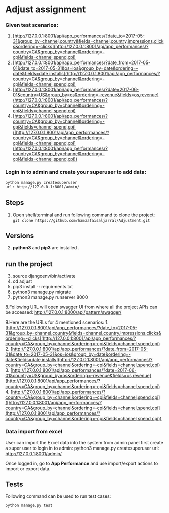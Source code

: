 # Adjust assignment

### Given test scenarios:
   1. [http://127.0.0.1:8001/api/app_performances/?date_to=2017-05-31&group_by=channel,country&fields=channel,country,impressions,clicks&ordering=-clicks](http://127.0.0.1:8001/api/app_performances/?country=CA&group_by=channel&ordering=-cpi&fields=channel,spend,cpi)
   2. [http://127.0.0.1:8001/api/app_performances/?date_from=2017-05-01&date_to=2017-05-31&os=ios&group_by=date&ordering=-date&fields=date,installs](http://127.0.0.1:8001/api/app_performances/?country=CA&group_by=channel&ordering=-cpi&fields=channel,spend,cpi)
   3. [http://127.0.0.1:8001/api/app_performances/?date=2017-06-01&country=US&group_by=os&ordering=-revenue&fields=os,revenue](http://127.0.0.1:8001/api/app_performances/?country=CA&group_by=channel&ordering=-cpi&fields=channel,spend,cpi)
   4. [http://127.0.0.1:8001/api/app_performances/?country=CA&group_by=channel&ordering=-cpi&fields=channel,spend,cpi]([http://127.0.0.1:8001/api/app_performances/?country=CA&group_by=channel&ordering=-cpi&fields=channel,spend,cpi](http://127.0.0.1:8001/api/app_performances/?country=CA&group_by=channel&ordering=-cpi&fields=channel,spend,cpi))


### Login in to admin and create your superuser to add data:
    python manage.py createsuperuser
    url: http://127.0.0.1:8001/admin/

##  Steps


1. Open shell/terminal and run following command to clone the project:
    <br>`git clone https://github.com/hamzafaisaljarral/Adjustment.git`

## Versions
2. <b>python3</b> and <b>pip3</b> are installed .
## run the project

3. source djangoenv/bin/activate
4. cd adjust
5. pip3 install -r requirments.txt
6. python3 manage.py migrate
7. python3 manage.py runserver 8000

8.Following URL will open swagger UI from where all the project APIs can be accessed:
     http://127.0.0.1:8000/api/pattern/swagger/

9.Here are the URLs for 4 mentioned scenarios:
    1. [http://127.0.0.1:8001/api/app_performances/?date_to=2017-05-31&group_by=channel,country&fields=channel,country,impressions,clicks&ordering=-clicks](http://127.0.0.1:8001/api/app_performances/?country=CA&group_by=channel&ordering=-cpi&fields=channel,spend,cpi)
    2. [http://127.0.0.1:8001/api/app_performances/?date_from=2017-05-01&date_to=2017-05-31&os=ios&group_by=date&ordering=-date&fields=date,installs](http://127.0.0.1:8001/api/app_performances/?country=CA&group_by=channel&ordering=-cpi&fields=channel,spend,cpi)
    3. [http://127.0.0.1:8001/api/app_performances/?date=2017-06-01&country=US&group_by=os&ordering=-revenue&fields=os,revenue](http://127.0.0.1:8001/api/app_performances/?country=CA&group_by=channel&ordering=-cpi&fields=channel,spend,cpi)
    4. [http://127.0.0.1:8001/api/app_performances/?country=CA&group_by=channel&ordering=-cpi&fields=channel,spend,cpi]([http://127.0.0.1:8001/api/app_performances/?country=CA&group_by=channel&ordering=-cpi&fields=channel,spend,cpi](http://127.0.0.1:8001/api/app_performances/?country=CA&group_by=channel&ordering=-cpi&fields=channel,spend,cpi))

### Data import from excel
User can import the Excel data into the system from admin panel first create a super user to login in to admin:
    python3 manage.py createsuperuser
    url: http://127.0.0.1:8001/admin/
    

Once logged in, go to **App Performance** and use import/export actions to import or export data.

## Tests
Following command can be used to run test cases:


    python manage.py test


